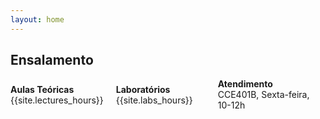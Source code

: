 ```yaml
---
layout: home
---
```


## Ensalamento

<div style="display: flex; width: 100%; justify-content:space-between; align-items: center; padding:0px 0px 20px 0px">
    <div style="margin: 0px;">
        <b>Aulas Teóricas</b><br>
        {{site.lectures_hours}}
    </div>
    <div style="margin: 0px 20px 0px 20px;">
        <b>Laboratórios</b><br>
        {{site.labs_hours}}
    </div>
    <div style="margin: 0px 20px 0px 20px;">
        <b>Atendimento</b><br>
        CCE401B, Sexta-feira, 10-12h
    </div>
</div>